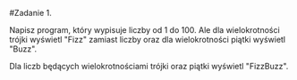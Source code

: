 #Zadanie 1.

Napisz program, który wypisuje liczby od 1 do 100. Ale dla wielokrotności trójki 
wyświetl "Fizz" zamiast liczby oraz dla wielokrotności piątki wyświetl "Buzz". 

Dla liczb będących wielokrotnościami trójki oraz piątki wyświetl "FizzBuzz".
